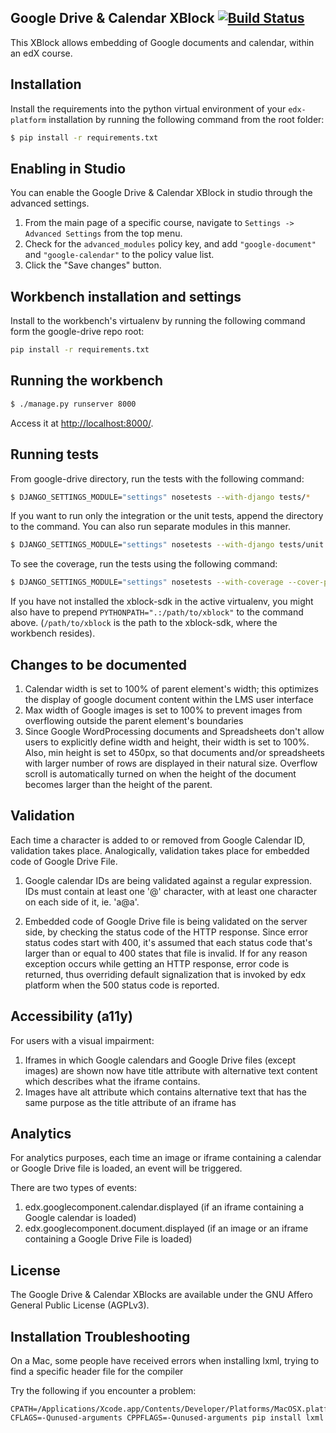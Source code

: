 Google Drive & Calendar XBlock [![Build Status](https://travis-ci.org/edx-solutions/xblock-google-drive.svg?branch=master)](https://travis-ci.org/edx-solutions/xblock-google-drive)
------------------------------

This XBlock allows embedding of Google documents and calendar,
within an edX course.

Installation
------------

Install the requirements into the python virtual environment of your
`edx-platform` installation by running the following command from the
root folder:

```bash
$ pip install -r requirements.txt
```

Enabling in Studio
------------------

You can enable the Google Drive & Calendar XBlock in studio through the advanced
settings.

1. From the main page of a specific course, navigate to `Settings ->
   Advanced Settings` from the top menu.
2. Check for the `advanced_modules` policy key, and add `"google-document"` and
   `"google-calendar"` to the policy value list.
3. Click the "Save changes" button.

Workbench installation and settings
-----------------------------------

Install to the workbench's virtualenv by running the following command form the google-drive repo root:

```bash
pip install -r requirements.txt
```

Running the workbench
---------------------

```bash
$ ./manage.py runserver 8000
```

Access it at [http://localhost:8000/](http://localhost:8000).

Running tests
-------------

From google-drive directory, run the tests with the
following command:

```bash
$ DJANGO_SETTINGS_MODULE="settings" nosetests --with-django tests/*
```

If you want to run only the integration or the unit tests, append the directory to the command. You can also run separate modules in this manner.

```bash
$ DJANGO_SETTINGS_MODULE="settings" nosetests --with-django tests/unit
```

To see the coverage, run the tests using the following command:

```bash
$ DJANGO_SETTINGS_MODULE="settings" nosetests --with-coverage --cover-package="google_drive" --with-django
```

If you have not installed the xblock-sdk in the active virtualenv,
you might also have to prepend `PYTHONPATH=".:/path/to/xblock"` to the command above.
(`/path/to/xblock` is the path to the xblock-sdk, where the workbench resides).

Changes to be documented
------------------------

1. Calendar width is set to 100% of parent element's width; this optimizes the display of google document content within the LMS user interface
2. Max width of Google images is set to 100% to prevent images from overflowing outside the parent element's boundaries
3. Since Google WordProcessing documents and Spreadsheets don't allow users to explicitly define width and height, their width is set to 100%. Also, min height is set to 450px, so that documents and/or spreadsheets with larger number of rows are displayed in their natural size. Overflow scroll is automatically turned on when the height of the document becomes larger than the height of the parent.

Validation
----------

Each time a character is added to or removed from Google Calendar ID, validation takes place.
Analogically, validation takes place for embedded code of Google Drive File.

1. Google calendar IDs are being validated against a regular expression. IDs must contain at least one '@' character, with at least one character on each side of it, ie. 'a@a'.

2. Embedded code of Google Drive file is being validated on the server side, by checking the status code of the HTTP response.
   Since error status codes start with 400, it's assumed that each status code that's larger than or equal to 400 states that file is invalid.
   If for any reason exception occurs while getting an HTTP response, error code is returned, thus overriding default signalization that is invoked by edx platform when the 500 status code is reported.

Accessibility (a11y)
----

For users with a visual impairment:

1. Iframes in which Google calendars and Google Drive files (except images) are shown now have title attribute with alternative text content which describes what the iframe contains.
2. Images have alt attribute which contains alternative text that has the same purpose as the title attribute of an iframe has

Analytics
---------

For analytics purposes, each time an image or iframe containing a calendar or Google Drive file is loaded, an event will be triggered.

There are two types of events:

1. edx.googlecomponent.calendar.displayed (if an iframe containing a Google calendar is loaded)
2. edx.googlecomponent.document.displayed (if an image or an iframe containing a Google Drive File is loaded)

License
-------

The Google Drive & Calendar XBlocks are available under the GNU Affero General
Public License (AGPLv3).

## Installation Troubleshooting
On a Mac, some people have received errors when installing lxml, trying to find a specific header file for the compiler

Try the following if you encounter a problem:
```
CPATH=/Applications/Xcode.app/Contents/Developer/Platforms/MacOSX.platform/Developer/SDKs/MacOSX10.9.sdk/usr/include/libxml2 CFLAGS=-Qunused-arguments CPPFLAGS=-Qunused-arguments pip install lxml
```



